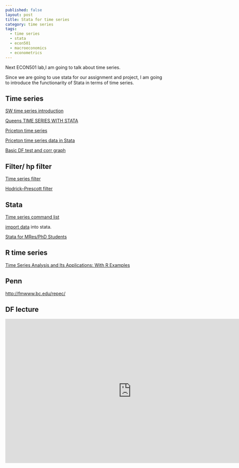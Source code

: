 ```yaml
---
published: false
layout: post
title: Stata for time series
category: time series
tags:
  - time series
  - stata
  - econ501
  - macroeconomics
  - econometrics
---
```

Next ECON501 lab,I am going to talk about time series.

Since we are going to use stata for our assignment and project, I am going to introduce the functionarity of Stata in terms of time series.


## Time series

[SW time series introduction](http://www.ssc.upenn.edu/~fdiebold/Teaching104/Ch14_slides.pdf)


[Queens TIME SERIES WITH STATA](http://econ.queensu.ca/faculty/gregory/econ452/manual.pdf)


[Priceton time series](https://www.princeton.edu/~otorres/TS101.pdf)


[Priceton time series data in Stata](http://dss.princeton.edu/online_help/stats_packages/stata/time_series_data.htm)


[Basic DF test and corr graph](https://www.american.edu/ctrl/upload/Stata-Time-series-Fall-2011.pdf)


## Filter/ hp filter

[Time series filter](http://fmwww.bc.edu/repec/nasug2006/TSFiltering_beamer.pdf)

[Hodrick–Prescott filter](https://en.wikipedia.org/wiki/Hodrick%E2%80%93Prescott_filter)

## Stata

[Time series command list](http://www.stata-press.com/manuals/ts_time_series.pdf) 

 [import data](http://pages.stern.nyu.edu/~dbackus/3386/Data/PWT/importPWT_description.txt) into stata.
 
 [Stata for MRes/PhD Students](http://personal.lse.ac.uk/lembcke/teaching.html)
 
 ## R time series
 
 [Time Series Analysis and Its Applications: With R Examples](http://www.stat.pitt.edu/stoffer/tsa4/)
 
 
 ## Penn 
 
 
 http://fmwww.bc.edu/repec/
 
 
 ## DF lecture
 
 <iframe src="https://media.sas.upenn.edu/app/public/service.php?action=embed&file_id=192519&caption=&poster=&width=768&height=432&autoplay=false&start=0" width="788" height="452" scrolling="no" frameborder="0"></iframe>
